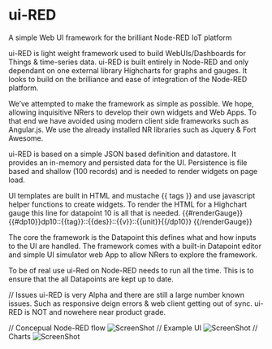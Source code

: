 # ui-RED
A simple Web UI framework for the brilliant Node-RED IoT platform

ui-RED is light weight framework used to build WebUIs/Dashboards for Things & time-series data.
ui-RED is built entirely in Node-RED and only dependant on one external library Highcharts for graphs and gauges.
It looks to build on the brilliance and ease of integration of the Node-RED platform.

We’ve attempted to make the framework as simple as possible.
We hope, allowing inquisitive NRers to develop their own widgets and Web Apps.
To that end we have avoided using modern client side frameworks such as Angular.js.
We use the already installed NR libraries such as Jquery & Fort Awesome.

ui-RED is based on a simple JSON based definition and datastore.
It provides an in-memory and persisted data for the UI.
Persistence is file based and shallow (100 records) and is needed to render widgets on page load.
 
UI templates are built in HTML and  mustache {{ tags }} and use javascript helper functions to create widgets.
To render the HTML for a Highchart gauge this line for datapoint 10 is all that is needed.
{{#renderGauge}}{{#dp10}}dp10::{{tag}}::{{des}}::{{v}}::{{unit}}{{/dp10}} {{/renderGauge}}

The core the framework is the Datapoint this defines what and how inputs to the UI are handled.
The framework comes with a built-in Datapoint editor and simple UI simulator web App to allow NRers to explore the framework.

To be of real use ui-Red on Node-RED needs to run all the time.
This is to ensure that the all Datapoints are kept up to date. 

// Issues
ui-RED is very Alpha and there are still a large number known issues.
Such as responsive deign errors & web client getting out of sync.
ui-RED is NOT and nowehere near product grade.

// Concepual Node-RED flow
![ScreenShot](https://github.com/industrialinternet/ui-RED/blob/master/ui-red-v001.png)
// Example UI
![ScreenShot](https://github.com/industrialinternet/ui-RED/blob/master/ui-red.png)
// Charts
![ScreenShot](https://github.com/industrialinternet/ui-RED/blob/master/uired-osio-hist.png)


